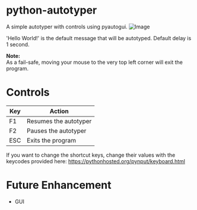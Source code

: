 # python-autotyper
A simple autotyper with controls using pyautogui. 
![Image](https://i.imgur.com/M1lSBDc.png)

'Hello World!' is the default message that will be autotyped. Default delay is 1 second.

**Note:**  
As a fail-safe, moving your mouse to the very top left corner will exit the program.


# Controls

Key | Action
--- | ---
F1 | Resumes the autotyper
F2 | Pauses the autotyper
ESC | Exits the program

If you want to change the shortcut keys, change their values with the keycodes provided here:
https://pythonhosted.org/pynput/keyboard.html


# Future Enhancement
* GUI
